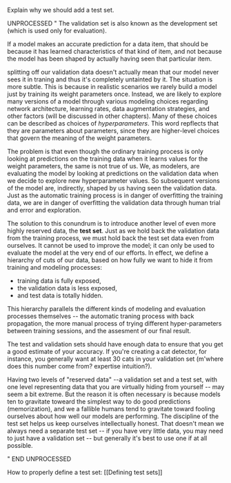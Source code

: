 Explain why we should add a test set. 


UNPROCESSED
"
The validation set is also known as the development set (which is used only for evaluation). 

If a model makes an accurate prediction for a data item, that should be because it has learned characteristics of that kind of item, and not because the model has been shaped by actually having seen that particular item. 


splitting off our validation data doesn't actually mean that our model never sees it in traning and thus it's completely untainted by it. The situation is more subtle. This is because in realistic scenarios we rarely build a model just by training its weight parameters once. Instead, we are likely to explore many versions of a model through various modeling choices regarding network architecture, learning rates, data augmentation strategies, and other factors (will be discussed in other chapters). Many of these choices can be described as choices of *hyperparameters*. This word repflects that they are parameters about parameters, since they are higher-level choices that govern the meaning of the weight parameters. 

The problem is that even though the ordinary training process is only looking at predictions on the training data when it learns values for the weight parameters, the same is not true of us. We, as modelers, are evaluating the model by looking at predictions on the validation data when we decide to explore new hyperparameter values. So subsequent versions of the model are, indirectly, shaped by us having seen the validation data. Just as the automatic training process is in danger of overfitting the training data, we are in danger of overfitting the validation data through human trial and error and exploration. 

The solution to this conundrum is to introduce another level of even more highly reserved data, the **test set**. Just as we hold back the validation data from the training process, we must hold back the test set data even from ourselves. It cannot be used to improve the model; it can only be used to evaluate the model at the very end of our efforts. In effect, we define a hierarchy of cuts of our data, based on how fully we want to hide it from training and modeling processes: 
- training data is fully exposed, 
- the validation data is less exposed, 
- and test data is totally hidden. 

This hierarchy parallels the different kinds of modeling and evaluation processes themselves -- the automatic traning process with back propagation, the more manual process of trying different hyper-parameters between training sessions, and the assesment of our final result. 

The test and validation sets should have enough data to ensure that you get a good estimate of your accuracy. If you're creating a cat detector, for instance, you generally want at least 30 cats in your validation set (m'where does this number come from? expertise intuition?). 


Having two levels of "reserved data" --a validation set and a test set, with one level representing data that you are virtually hiding from yourself -- may seem a bit extreme. But the reason it is often necessary is because models ten to gravitate toweard the simplest way to do good predictions (memorization), and we a fallible humans tend to gravitate toward fooling ourselves about how well our models are performing. The discipline of the test set helps us keep ourselves intellectually honest. That doesn't mean we always need a separate test set -- if you have very little data, you may need to just have a validation set -- but generally it's best to use one if at all possible. 


"
END UNPROCESSED




How to properly define a test set: [[Defining test sets]]


